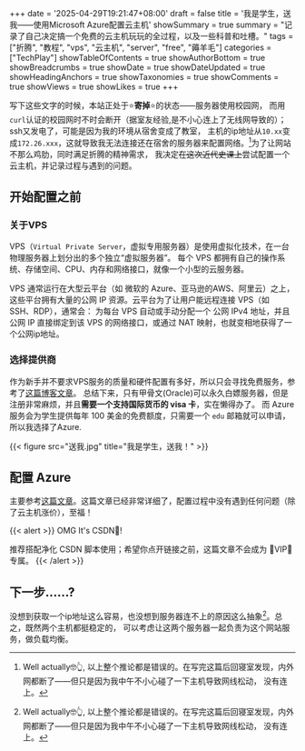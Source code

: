 +++
date = '2025-04-29T19:21:47+08:00'
draft = false
title = '我是学生，送我——使用Microsoft Azure配置云主机'
showSummary = true
summary = "记录了自己决定搞一个免费的云主机玩玩的全过程，以及一些科普和吐槽。"
tags = ["折腾", "教程", "vps", "云主机", "server", "free", "薅羊毛"]
categories = ["TechPlay"]
showTableOfContents = true
showAuthorBottom = true
showBreadcrumbs = true
showDate = true
showDateUpdated = true
showHeadingAnchors = true
showTaxonomies = true
showComments = true
showViews = true
showLikes = true
+++

写下这些文字的时候，本站正处于⭐**寄掉**⭐的状态——服务器使用校园网，
而用`curl`认证的校园网时不时会断开（据室友经验,是不小心连上了无线网导致的）；ssh又发电了，可能是因为我的环境从宿舍变成了教室，
主机的ip地址从`10.xx`变成`172.26.xxx`，这就导致我无法连接还在宿舍的服务器来配置网络。[^1]为了让网站不那么鸡肋，同时满足折腾的精神需求，
我决定~~在这次近代史课上~~尝试配置一个云主机，并记录过程与遇到的问题。 

## 开始配置之前

### 关于VPS

VPS（`Virtual Private Server`，虚拟专用服务器）是使用虚拟化技术，在一台物理服务器上划分出的多个独立“虚拟服务器”。
每个 VPS 都拥有自己的操作系统、存储空间、CPU、内存和网络接口，就像一个小型的云服务器。 

VPS 通常运行在大型云平台（如 微软的 Azure、亚马逊的AWS、阿里云）之上，这些平台拥有大量的公网 IP 资源。云平台为了让用户能远程连接 VPS（如 SSH、RDP），通常会：
为每台 VPS 自动或手动分配一个 公网 IPv4 地址，并且
公网 IP 直接绑定到该 VPS 的网络接口，或通过 NAT 映射，也就变相地获得了一个公网ip地址。

### 选择提供商

作为新手并不要求VPS服务的质量和硬件配置有多好，所以只会寻找免费服务，参考了[这篇博客文章](https://uuzi.net/2024-free-vps-recommend/)。
总结下来，只有甲骨文(Oracle)可以永久白嫖服务器，但是注册非常麻烦，并且**需要一个支持国际货币的 visa 卡**，实在懒得办了。
而 Azure 服务会为学生提供每年 100 美金的免费额度，只需要一个 `edu` 邮箱就可以申请，所以我选择了Azure. 

{{< figure src="送我.jpg" title="我是学生，送我！" >}}

## 配置 Azure

主要参考[这篇文章](https://blog.csdn.net/qq_33177599/article/details/132333921)。这篇文章已经非常详细了，配置过程中没有遇到任何问题（除了云主机涨价），至福！

{{< alert >}}
OMG It's CSDN💩!

推荐搭配净化 CSDN 脚本使用；希望你点开链接之前，这篇文章不会成为 💩VIP💩 专属。
{{< /alert >}}



## 下一步……?

没想到获取一个ip地址这么容易，也没想到服务器连不上的原因这么抽象[^1]。总之，既然两个主机都挺稳定的，
可以考虑让这两个服务器一起负责为这个网站服务，做负载均衡。

[^1]:  Well actually🤓👆, 以上整个推论都是错误的。在写完这篇后回寝室发现，内外网都断了——但只是因为我中午不小心碰了一下主机导致网线松动，
没有连上。

